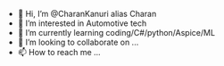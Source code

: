- 👋 Hi, I’m @CharanKanuri alias Charan
- 👀 I’m interested in Automotive tech
- 🌱 I’m currently learning coding/C#/python/Aspice/ML
- 💞️ I’m looking to collaborate on ...
- 📫 How to reach me ...

<!---
CharanKanuri/CharanKanuri is a ✨ special ✨ repository because its `README.md` (this file) appears on your GitHub profile.
You can click the Preview link to take a look at your changes.
--->
